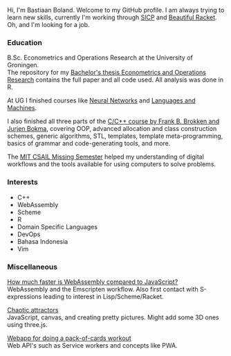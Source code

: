 Hi, I'm Bastiaan Boland. Welcome to my GitHub profile.
I am always trying to learn new skills, currently I'm working through
[SICP](https://ocw.mit.edu/courses/electrical-engineering-and-computer-science/6-001-structure-and-interpretation-of-computer-programs-spring-2005/index.htm#)
and [Beautiful Racket](https://beautifulracket.com/).
Oh, and I'm looking for a job.

### Education
B.Sc. Econometrics and Operations Research at the University of Groningen. \
The repository for my 
[Bachelor's thesis Econometrics and Operations Research](https://github.com/BobbyBobster/thesis-panel-data/)
contains the full paper and all code used. All analysis was done in R.

At UG I finished courses like [Neural Networks](https://www.rug.nl/ocasys/fwn/vak/show?code=WBAI028-05) 
and [Languages and Machines](https://www.rug.nl/ocasys/fwn/vak/show?code=WBCS027-05). 

I also finished all three parts of the 
[C/C++ course by Frank B. Brokken and Jurjen Bokma](http://www.icce.rug.nl/edu/), 
covering OOP, advanced allocation and class construction schemes, 
generic algorithms, STL, templates, template meta-programming, 
basics of grammar and code-generating tools, and more.

The [MIT CSAIL Missing Semester](https://missing.csail.mit.edu/) helped my 
understanding of digital workflows and the tools available for using computers
to solve problems.

### Interests
* C++
* WebAssembly
* Scheme
* R
* Domain Specific Languages
* DevOps
* Bahasa Indonesia
* Vim

### Miscellaneous
[How much faster is WebAssembly compared to JavaScript?](mandelbrot/mandelbrot.html) \
WebAssembly and the Emscripten workflow. Also first contact with S-expressions 
leading to interest in Lisp/Scheme/Racket.

[Chaotic attractors](chaotic/chaotic.html) \
JavaScript, canvas, and creating pretty pictures. Might add some 3D ones using
three.js.

[Webapp for doing a pack-of-cards workout](https://github.com/BobbyBobster/fitdex) \
Web API's such as Service workers and concepts like PWA.


